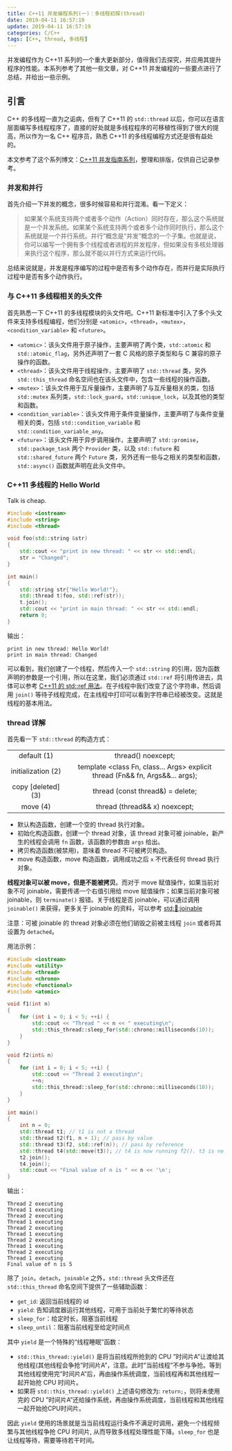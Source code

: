```yaml
---
title: C++11 并发编程系列(一)：多线程初探(thread)
date: 2019-04-11 16:57:19
update: 2019-04-11 16:57:19
categories: C/C++
tags: [C++, thread, 多线程]
---
```


并发编程作为 C++11 系列的一个重大更新部分，值得我们去探究，并应用其提升程序的性能。本系列参考了其他一些文章，对 C++11 并发编程的一些要点进行了总结，并给出一些示例。

<!-- more -->

## 引言

C++ 的多线程一直为之诟病，但有了 C++11 的 `std::thread` 以后，你可以在语言层面编写多线程程序了，直接的好处就是多线程程序的可移植性得到了很大的提高，所以作为一名 C++ 程序员，熟悉 C++11 的多线程编程方式还是很有益处的。

本文参考了这个系列博文：[C++11 并发指南系列](https://www.cnblogs.com/haippy/p/3284540.html)，整理和排版，仅供自己记录参考。

### 并发和并行

首先介绍一下并发的概念，很多时候容易和并行混淆。看一下定义：

> 如果某个系统支持两个或者多个动作（Action）同时存在，那么这个系统就是一个并发系统。如果某个系统支持两个或者多个动作同时执行，那么这个系统就是一个并行系统。并行”概念是“并发”概念的一个子集。也就是说，你可以编写一个拥有多个线程或者进程的并发程序，但如果没有多核处理器来执行这个程序，那么就不能以并行方式来运行代码。

总结来说就是，并发是程序编写的过程中是否有多个动作存在，而并行是实际执行过程中是否有多个动作执行。

### 与 C++11 多线程相关的头文件

首先熟悉一下 C++11 的多线程模块的头文件吧。C++11 新标准中引入了多个头文件来支持多线程编程，他们分别是 `<atomic>`，`<thread>`，`<mutex>`，`<condition_variable>` 和 `<future>`。

* `<atomic>`：该头文件用于原子操作，主要声明了两个类，`std::atomic` 和 `std::atomic_flag`，另外还声明了一套 C 风格的原子类型和与 C 兼容的原子操作的函数。
* `<thread>`：该头文件用于线程操作，主要声明了 `std::thread` 类，另外 `std::this_thread` 命名空间也在该头文件中，包含一些线程的操作函数。
* `<mutex>`：该头文件用于互斥量操作，主要声明了与互斥量相关的类，包括 `std::mutex` 系列类，`std::lock_guard`，`std::unique_lock`，以及其他的类型和函数。
* `<condition_variable>`：该头文件用于条件变量操作，主要声明了与条件变量相关的类，包括 `std::condition_variable` 和 `std::condition_variable_any`。
* `<future>`：该头文件用于异步调用操作，主要声明了 `std::promise`，`std::package_task` 两个 `Provider` 类，以及 `std::future` 和 `std::shared_future` 两个 `Future` 类，另外还有一些与之相关的类型和函数，`std::async()` 函数就声明在此头文件中。

### C++11 多线程的 Hello World

Talk is cheap.

```c++
#include <iostream>
#include <string>
#include <thread>

void foo(std::string &str)
{
    std::cout << "print in new thread: " << str << std::endl;
    str = "Changed";
}

int main()
{
    std::string str{"Hello World!"};
    std::thread t(foo, std::ref(str));
    t.join();
    std::cout << "print in main thread: " << str << std::endl;
    return 0;
}
```

输出：
```
print in new thread: Hello World!
print in main thread: Changed
```

可以看到，我们创建了一个线程，然后传入一个 `std::string` 的引用，因为函数声明的参数是一个引用，所以在这里，我们必须通过 `std::ref` 将引用传进去，具体可以参考 [C++11 的 std::ref 用法](https://murphypei.github.io/blog/2019/04/cpp-std-ref.html)。在子线程中我们改变了这个字符串，然后调用 `join()` 等待子线程完成，在主线程中打印可以看到字符串已经被改变。这就是线程的基本用法。

### thread 详解

首先看一下 `std::thread` 的构造方式：

| | |
| :--: | :--: |
| default (1) | thread() noexcept; |
| initialization (2) | template <class Fn, class... Args> explicit thread (Fn&& fn, Args&&... args); |
| copy [deleted] (3) | thread (const thread&) = delete; |
| move (4) | thread (thread&& x) noexcept; |

* 默认构造函数，创建一个空的 thread 执行对象。
* 初始化构造函数，创建一个 thread 对象，该 thread 对象可被 joinable，新产生的线程会调用 `fn` 函数，该函数的参数由 `args` 给出。
* 拷贝构造函数(被禁用)，意味着 thread 不可被拷贝构造。
* move 构造函数，move 构造函数，调用成功之后 `x` 不代表任何 thread 执行对象。

**线程对象可以被 move，但是不能被拷贝**。而对于 move 赋值操作，如果当前对象不可 joinable，需要传递一个右值引用给 move 赋值操作；如果当前对象可被 joinable，则 `terminate()` 报错。关于线程是否 joinable，可以通过调用 `joinable()` 来获得，更多关于 joinable 的资料，可以参考 [std::thread::joinable](http://www.cplusplus.com/reference/thread/thread/joinable/)

注意：可被 joinable 的 thread 对象必须在他们销毁之前被主线程 `join` 或者将其设置为 `detached`。

用法示例：

```c++
#include <iostream>
#include <utility>
#include <thread>
#include <chrono>
#include <functional>
#include <atomic>

void f1(int n)
{
    for (int i = 0; i < 5; ++i) {
        std::cout << "Thread " << n << " executing\n";
        std::this_thread::sleep_for(std::chrono::milliseconds(10));
    }
}

void f2(int& n)
{
    for (int i = 0; i < 5; ++i) {
        std::cout << "Thread 2 executing\n";
        ++n;
        std::this_thread::sleep_for(std::chrono::milliseconds(10));
    }
}

int main()
{
    int n = 0;
    std::thread t1; // t1 is not a thread
    std::thread t2(f1, n + 1); // pass by value
    std::thread t3(f2, std::ref(n)); // pass by reference
    std::thread t4(std::move(t3)); // t4 is now running f2(). t3 is no longer a thread
    t2.join();
    t4.join();
    std::cout << "Final value of n is " << n << '\n';
}
```

输出：
```
Thread 2 executing
Thread 1 executing
Thread 2 executing
Thread 1 executing
Thread 2 executing
Thread 1 executing
Thread 2 executing
Thread 1 executing
Thread 2 executing
Thread 1 executing
Final value of n is 5
```

除了 `join`，`detach`，`joinable` 之外，`std::thread` 头文件还在 `std::this_thread` 命名空间下提供了一些辅助函数：

* `get_id`: 返回当前线程的 id
* `yield`: 告知调度器运行其他线程，可用于当前处于繁忙的等待状态
* `sleep_for`：给定时长，阻塞当前线程
* `sleep_until`：阻塞当前线程至给定时间点

其中 `yield` 是一个特殊的“线程睡眠”函数：

* `std::this_thread::yield()` 是将当前线程所抢到的 CPU ”时间片A”让渡给其他线程(其他线程会争抢”时间片A”，注意。此时”当前线程”不参与争抢。等到其他线程使用完”时间片A”后，再由操作系统调度，当前线程再和其他线程一起开始抢 CPU 时间片。
* 如果将 `std::this_thread::yield()` 上述语句修改为: `return;`，则将未使用完的 CPU ”时间片A”还给操作系统，再由操作系统调度，当前线程和其他线程一起开始抢CPU时间片。

因此 `yield` 使用的场景就是当当前线程运行条件不满足时调用，避免一个线程频繁与其他线程争抢 CPU 时间片, 从而导致多线程处理性能下降。`sleep_for` 也是让线程等待，需要等待若干时间。
